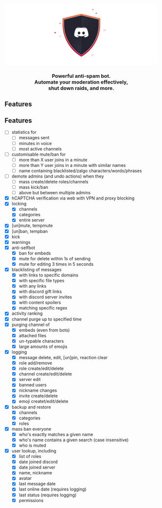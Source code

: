 ![Fire](https://raw.githubusercontent.com/Meoji/Discord-Bots/master/very%20cool.png?raw=true)


<h3 align="center">Powerful anti-spam bot.<br>
Automate your moderation effectively,<br>
shut down raids, and more.</h3>

## Features

## Features
 - [ ] statistics for
    - [ ] messages sent
    - [ ] minutes in voice
    - [ ] most active channels
 - [ ] customisable mute/ban for
    - [ ] more than X user joins in a minute
    - [ ] more than Y user joins in a minute with similar names
    - [ ] name containing blacklisted/zalgo characters/words/phrases
 - [ ] demote admins (and undo actions) when they
    - [ ] mass create/delete roles/channels
    - [ ] mass kick/ban
    - [ ] above but between multiple admins
 - [x] hCAPTCHA verification via web with VPN and proxy blocking
 - [x] locking
    - [x] channels
    - [x] categories
    - [x] entire server
 - [x] [un]mute, tempmute
 - [x] [un]ban, tempban
 - [x] kick
 - [x] warnings
 - [x] anti-selfbot
    - [x] ban for embeds
    - [x] mute for delete within 1s of sending
    - [x] mute for editing 3 times in 5 seconds
 - [x] blacklisting of messages
    - [x] with links to specific domains
    - [x] with specific file types
    - [x] with any links
    - [x] with discord gift links
    - [x] with discord server invites
    - [x] with content spoilers
    - [x] matching specific regex
 - [x] activity ranking
 - [x] channel purge up to specified time
 - [x] purging channel of
    - [x] embeds (even from bots)
    - [x] attached files
    - [x] un-typable characters
    - [x] large amounts of emojis
 - [x] logging
    - [x] message delete, edit, \[un]pin, reaction clear
    - [x] role add/remove
    - [x] role create/edit/delete
    - [x] channel create/edit/delete
    - [x] server edit
    - [x] banned users
    - [x] nickname changes
    - [x] invite create/delete
    - [x] emoji createt/edit/delete
 - [x] backup and restore
    - [x] channels
    - [x] categories
    - [x] roles
 - [x] mass ban everyone
    - [x] who's exactly matches a given name
    - [x] who's name contains a given search (case insensitive)
    - [x] who is muted
 - [x] user lookup, including
    - [x] list of roles
    - [x] date joined discord
    - [x] date joined server
    - [x] name, nickname
    - [x] avatar
    - [x] last message date
    - [x] last online date (requires logging)
    - [x] last status (requires logging)
    - [x] permissions
